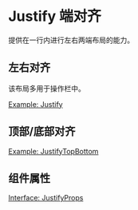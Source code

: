 # Justify 端对齐

提供在一行内进行左右两端布局的能力。

## 左右对齐

该布局多用于操作栏中。

[Example: Justify](./_example/JustifyExample.jsx)

## 顶部/底部对齐

[Example: JustifyTopBottom](./_example/JustifyTopBottomExample.jsx)

## 组件属性

[Interface: JustifyProps](./Justify.tsx)
